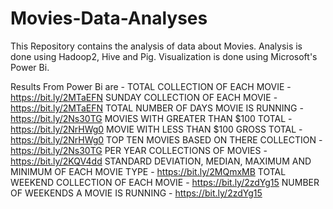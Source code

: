 # Movies-Data-Analyses
This Repository contains the analysis of data about Movies.
Analysis is done using Hadoop2, Hive and Pig.
Visualization is done using Microsoft's Power Bi.


Results From Power Bi are - 
TOTAL COLLECTION OF EACH MOVIE -                                     https://bit.ly/2MTaEFN
SUNDAY COLLECTION OF EACH MOVIE -                                    https://bit.ly/2MTaEFN
TOTAL NUMBER OF DAYS MOVIE IS RUNNING -                              https://bit.ly/2Ns30TG
MOVIES WITH GREATER THAN $100 TOTAL -                                https://bit.ly/2NrHWg0
MOVIE WITH LESS THAN $100 GROSS TOTAL -                              https://bit.ly/2NrHWg0
TOP TEN MOVIES BASED ON THERE COLLECTION -                           https://bit.ly/2Ns30TG
PER YEAR COLLECTIONS OF MOVIES -                                     https://bit.ly/2KQV4dd
STANDARD DEVIATION, MEDIAN, MAXIMUM AND MINIMUM OF EACH MOVIE TYPE - https://bit.ly/2MQmxMB
TOTAL WEEKEND COLLECTION OF EACH MOVIE -                             https://bit.ly/2zdYg15
NUMBER OF WEEKENDS A MOVIE IS RUNNING -                              https://bit.ly/2zdYg15
